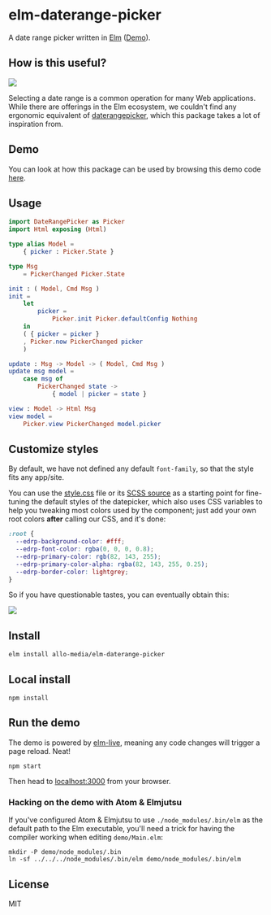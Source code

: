 # elm-daterange-picker

A date range picker written in [Elm](https://elm-lang.org/) ([Demo](https://allo-media.github.io/elm-daterange-picker/)).

## How is this useful?

![](https://i.imgur.com/qCH5hGn.png)

Selecting a date range is a common operation for many Web applications. While
there are offerings in the Elm ecosystem, we couldn't find any ergonomic
equivalent of [daterangepicker](http://www.daterangepicker.com/), which this
package takes a lot of inspiration from.

## Demo

You can look at how this package can be used by browsing this demo code
[here](https://github.com/allo-media/elm-daterange-picker/blob/master/demo/Main.elm).

## Usage

```elm
import DateRangePicker as Picker
import Html exposing (Html)

type alias Model =
    { picker : Picker.State }

type Msg
    = PickerChanged Picker.State

init : ( Model, Cmd Msg )
init =
    let
        picker =
            Picker.init Picker.defaultConfig Nothing
    in
    ( { picker = picker }
    , Picker.now PickerChanged picker
    )

update : Msg -> Model -> ( Model, Cmd Msg )
update msg model =
    case msg of
        PickerChanged state ->
            { model | picker = state }

view : Model -> Html Msg
view model =
    Picker.view PickerChanged model.picker
```

## Customize styles

By default, we have not defined any default `font-family`, so that the style
fits any app/site.

You can use the [style.css] file or its [SCSS source] as a starting point for
fine-tuning the default styles of the datepicker, which also uses CSS variables
to help you tweaking most colors used by the component; just add your own root
colors **after** calling our CSS, and it's done:

```CSS
:root {
  --edrp-background-color: #fff;
  --edrp-font-color: rgba(0, 0, 0, 0.8);
  --edrp-primary-color: rgb(82, 143, 255);
  --edrp-primary-color-alpha: rgba(82, 143, 255, 0.25);
  --edrp-border-color: lightgrey;
}
```

So if you have questionable tastes, you can eventually obtain this:

![](https://i.imgur.com/XxclGPc.png)

## Install

    elm install allo-media/elm-daterange-picker

## Local install

    npm install

## Run the demo

The demo is powered by [elm-live](https://github.com/wking-io/elm-live), meaning
any code changes will trigger a page reload. Neat!

    npm start

Then head to [localhost:3000](http://localhost:3000/) from your browser.

### Hacking on the demo with Atom & Elmjutsu

If you've configured Atom & Elmjutsu to use `./node_modules/.bin/elm` as the
default path to the Elm executable, you'll need a trick for having the compiler
working when editing `demo/Main.elm`:

    mkdir -P demo/node_modules/.bin
    ln -sf ../../../node_modules/.bin/elm demo/node_modules/.bin/elm

## License

MIT

[style.css]: https://allo-media.github.io/elm-daterange-picker/style.css
[scss source]: https://github.com/allo-media/elm-daterange-picker/blob/master/style/style.scss
